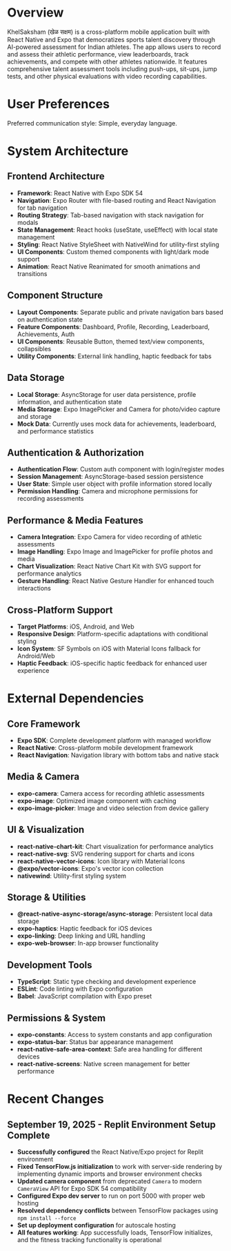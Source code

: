 # Overview

KhelSaksham (खेळ सक्षम) is a cross-platform mobile application built with React Native and Expo that democratizes sports talent discovery through AI-powered assessment for Indian athletes. The app allows users to record and assess their athletic performance, view leaderboards, track achievements, and compete with other athletes nationwide. It features comprehensive talent assessment tools including push-ups, sit-ups, jump tests, and other physical evaluations with video recording capabilities.

# User Preferences

Preferred communication style: Simple, everyday language.

# System Architecture

## Frontend Architecture
- **Framework**: React Native with Expo SDK 54
- **Navigation**: Expo Router with file-based routing and React Navigation for tab navigation
- **Routing Strategy**: Tab-based navigation with stack navigation for modals
- **State Management**: React hooks (useState, useEffect) with local state management
- **Styling**: React Native StyleSheet with NativeWind for utility-first styling
- **UI Components**: Custom themed components with light/dark mode support
- **Animation**: React Native Reanimated for smooth animations and transitions

## Component Structure
- **Layout Components**: Separate public and private navigation bars based on authentication state
- **Feature Components**: Dashboard, Profile, Recording, Leaderboard, Achievements, Auth
- **UI Components**: Reusable Button, themed text/view components, collapsibles
- **Utility Components**: External link handling, haptic feedback for tabs

## Data Storage
- **Local Storage**: AsyncStorage for user data persistence, profile information, and authentication state
- **Media Storage**: Expo ImagePicker and Camera for photo/video capture and storage
- **Mock Data**: Currently uses mock data for achievements, leaderboard, and performance statistics

## Authentication & Authorization
- **Authentication Flow**: Custom auth component with login/register modes
- **Session Management**: AsyncStorage-based session persistence
- **User State**: Simple user object with profile information stored locally
- **Permission Handling**: Camera and microphone permissions for recording assessments

## Performance & Media Features
- **Camera Integration**: Expo Camera for video recording of athletic assessments
- **Image Handling**: Expo Image and ImagePicker for profile photos and media
- **Chart Visualization**: React Native Chart Kit with SVG support for performance analytics
- **Gesture Handling**: React Native Gesture Handler for enhanced touch interactions

## Cross-Platform Support
- **Target Platforms**: iOS, Android, and Web
- **Responsive Design**: Platform-specific adaptations with conditional styling
- **Icon System**: SF Symbols on iOS with Material Icons fallback for Android/Web
- **Haptic Feedback**: iOS-specific haptic feedback for enhanced user experience

# External Dependencies

## Core Framework
- **Expo SDK**: Complete development platform with managed workflow
- **React Native**: Cross-platform mobile development framework
- **React Navigation**: Navigation library with bottom tabs and native stack

## Media & Camera
- **expo-camera**: Camera access for recording athletic assessments
- **expo-image**: Optimized image component with caching
- **expo-image-picker**: Image and video selection from device gallery

## UI & Visualization
- **react-native-chart-kit**: Chart visualization for performance analytics
- **react-native-svg**: SVG rendering support for charts and icons
- **react-native-vector-icons**: Icon library with Material Icons
- **@expo/vector-icons**: Expo's vector icon collection
- **nativewind**: Utility-first styling system

## Storage & Utilities
- **@react-native-async-storage/async-storage**: Persistent local data storage
- **expo-haptics**: Haptic feedback for iOS devices
- **expo-linking**: Deep linking and URL handling
- **expo-web-browser**: In-app browser functionality

## Development Tools
- **TypeScript**: Static type checking and development experience
- **ESLint**: Code linting with Expo configuration
- **Babel**: JavaScript compilation with Expo preset

## Permissions & System
- **expo-constants**: Access to system constants and app configuration
- **expo-status-bar**: Status bar appearance management
- **react-native-safe-area-context**: Safe area handling for different devices
- **react-native-screens**: Native screen management for better performance

# Recent Changes

## September 19, 2025 - Replit Environment Setup Complete
- **Successfully configured** the React Native/Expo project for Replit environment
- **Fixed TensorFlow.js initialization** to work with server-side rendering by implementing dynamic imports and browser environment checks
- **Updated camera component** from deprecated `Camera` to modern `CameraView` API for Expo SDK 54 compatibility
- **Configured Expo dev server** to run on port 5000 with proper web hosting
- **Resolved dependency conflicts** between TensorFlow packages using `npm install --force`
- **Set up deployment configuration** for autoscale hosting
- **All features working**: App successfully loads, TensorFlow initializes, and the fitness tracking functionality is operational